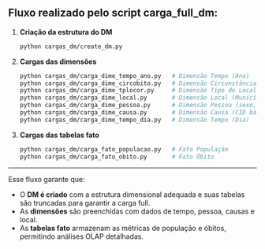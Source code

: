 ## Fluxo realizado pelo script carga_full_dm:

1.  **Criação da estrutura do DM**

    ``` bash
    python cargas_dm/create_dm.py
    ```

2.  **Cargas das dimensões**

    ``` bash
    python cargas_dm/carga_dime_tempo_ano.py   # Dimensão Tempo (Ano)
    python cargas_dm/carga_dime_circobito.py   # Dimensão Circunstância do Óbito
    python cargas_dm/carga_dime_tplocor.py     # Dimensão Tipo do Local de Ocorrência
    python cargas_dm/carga_dime_local.py       # Dimensão Local (Município, Estado, Região)
    python cargas_dm/carga_dime_pessoa.py      # Dimensão Pessoa (sexo, idade, raça/cor, etc.)
    python cargas_dm/carga_dime_causa.py       # Dimensão Causa (CID básica e terminal)
    python cargas_dm/carga_dime_tempo_dia.py   # Dimensão Tempo (Dia)
    ```

3.  **Cargas das tabelas fato**

    ``` bash
    python cargas_dm/carga_fato_populacao.py   # Fato População
    python cargas_dm/carga_fato_obito.py       # Fato Óbito
    ```

------------------------------------------------------------------------

Esse fluxo garante que:
- O **DM é criado** com a estrutura dimensional adequada e suas tabelas são truncadas para garantir a carga full.
- As **dimensões** são preenchidas com dados de tempo, pessoa, causas e
local.
- As **tabelas fato** armazenam as métricas de população e óbitos,
permitindo análises OLAP detalhadas.
